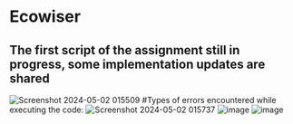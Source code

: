 # Ecowiser
## The first script of the assignment still in progress, some implementation updates are shared 
![Screenshot 2024-05-02 015509](https://github.com/garymatrix/ecodrive/assets/84791944/8273cf9f-60df-4dbb-b055-5243b6612194)
#Types of errors encountered while executing the code:
![Screenshot 2024-05-02 015737](https://github.com/garymatrix/ecodrive/assets/84791944/cc40368d-50f5-41e4-8474-12c3764e5dd5)
![image](https://github.com/garymatrix/ecowiser/assets/84791944/918e48ee-1c9c-4d71-8660-6de027f8c80d)
![image](https://github.com/garymatrix/ecowiser/assets/84791944/7203d1c8-0a59-4884-af2e-bf3176503057)

